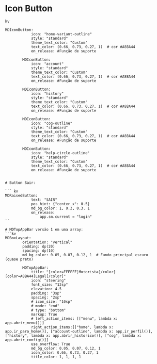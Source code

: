# Icon Button
`kv`

    MDIconButton:
                icon: "home-variant-outline"
                style: "standard"
                theme_text_color: "Custom"
                text_color: (0.66, 0.73, 0.27, 1)  # cor #A8BA44
                on_release: #Função de suporte

            MDIconButton:
                icon: "account"
                style: "standard"
                theme_text_color: "Custom"
                text_color: (0.66, 0.73, 0.27, 1)  # cor #A8BA44
                on_release: #Função de suporte

            MDIconButton:
                icon: "history"
                style: "standard"
                theme_text_color: "Custom"
                text_color: (0.66, 0.73, 0.27, 1)  # cor #A8BA44
                on_release: #Função de suporte

            MDIconButton:
                icon: "cog-outline"
                style: "standard"
                theme_text_color: "Custom"
                text_color: (0.66, 0.73, 0.27, 1)  # cor #A8BA44
                on_release: #Função de suporte

            MDIconButton:
                icon: "help-circle-outline"
                style: "standard"
                theme_text_color: "Custom"
                text_color: (0.66, 0.73, 0.27, 1)  # cor #A8BA44
                on_release: #Função de suporte
```

# Button Sair:

``` kv
MDRaisedButton:
            text: "SAIR"
            pos_hint: {"center_x": 0.5}
            md_bg_color: 1, 0.3, 0.3, 1
            on_release:
                app.sm.current = "login"
``

# MDTopAppBar versão 1 em uma array:
```kv
MDBoxLayout:
        orientation: "vertical"
        padding: dp(20)
        spacing: dp(10)
        md_bg_color: 0.05, 0.07, 0.12, 1  # Fundo principal escuro (quase preto)

        MDTopAppBar:
            title: "[color=FFFFFF]Motorista[/color][color=A8BA44]Legal[/color]"
            icon: "steering"
            font_size: "12sp"
            elevation: 4.5
            padding: "3sp"
            spacing: "2sp"
            # icon_size: "10sp"
            # mode: "end"
            # type: "bottom"
            markup: True
            # left_action_items: [["menu", lambda x: app.abrir_menu()]]
            right_action_items:[["home", lambda x: app.ir_para_home()], ["account-outline", lambda x: app.ir_perfil()], ["history", lambda x: app.abrir_historico()], ["cog", lambda x: app.abrir_config()]]
            use_overflow: True
            md_bg_color: 0.05, 0.07, 0.12, 1
            icon_color: 0.66, 0.73, 0.27, 1
            title_color: 1, 1, 1, 1

```
